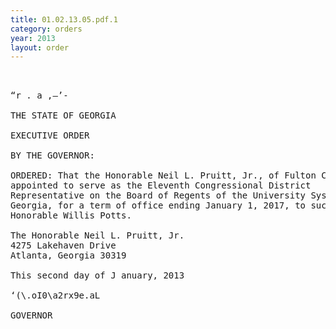 ```yaml
---
title: 01.02.13.05.pdf.1
category: orders
year: 2013
layout: order
---
```


<pre> 

“r . a ,—’-

THE STATE OF GEORGIA

EXECUTIVE ORDER

BY THE GOVERNOR:

ORDERED: That the Honorable Neil L. Pruitt, Jr., of Fulton County, Georgia, is
appointed to serve as the Eleventh Congressional District
Representative on the Board of Regents of the University System of
Georgia, for a term of office ending January 1, 2017, to succeed the
Honorable Willis Potts.

The Honorable Neil L. Pruitt, Jr.
4275 Lakehaven Drive
Atlanta, Georgia 30319

This second day of J anuary, 2013

‘(\.oI0\a2rx9e.aL

GOVERNOR

</pre>
